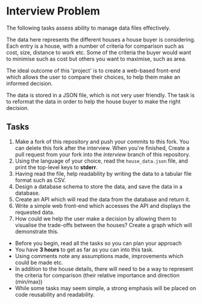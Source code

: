 # Interview Problem

 The following tasks assess ability to manage data files effectively.

 The data here represents the different houses a house buyer is considering. Each entry is a house,
 with a number of criteria for comparison such as cost, size, distance to work etc.
 Some of the criteria the buyer would want to minimise such as cost but others you want to maximise, such as area.

 The ideal outcome of this 'project' is to create a web-based front-end which allows the user to compare
 their choices, to help them make an informed decision.

 The data is stored in a JSON file, which is not very user friendly. The task is to reformat the data
 in order to help the house buyer to make the right decision.


## Tasks
1. Make a fork of this repository and push your commits to this fork. You can delete this fork after the interview. When you're finished, Create a pull request from your fork into the *interview* branch of this repository.
2. Using the language of your choice, read the `house_data.json` file, and print the top-level keys to __stderr__.
3. Having read the file, help readability by writing the data to a tabular file format such as CSV.
4. Design a database schema to store the data, and save the data in a database.
5. Create an API which will read the data from the database and return it.
6. Write a simple web front-end which accesses the API and displays the requested data.
7. How could we help the user make a decision by allowing them to visualise the trade-offs between the houses? Create a graph which will demonstrate this.

- Before you begin, read all the tasks so you can plan your approach
- You have __3 hours__ to get as far as you can into this task.
- Using comments note any assumptions made, improvements which could be made etc.
- In addition to the house details, there will need to be a way to represent the criteria for comparison (their relative importance and direction (min/max))
- While some tasks may seem simple, a strong emphasis will be placed on code reusability and readability.
